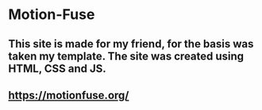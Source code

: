 # Motion-Fuse

## This site is made for my friend, for the basis was taken my template. The site was created using HTML, CSS and JS.

## https://motionfuse.org/
